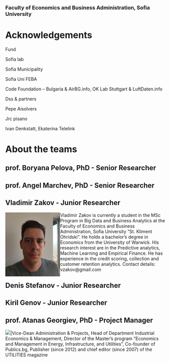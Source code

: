 ### Faculty of Economics and Business Administration, Sofia University


# Acknowledgements

Fund

Sofia lab

Sofia Municipality

Sofia Uni FEBA

Code Foundation – Bulgaria &amp; AirBG.info, OK Lab Stuttgart &amp; LuftDaten.info

Dss &amp; partners

Pepe Aisolvers

Jrc pisano

Ivan Denkstatt, Ekaterina Telelink

# About the teams

## prof. Boryana Pelova, PhD - Senior Researcher

## prof. Angel Marchev, PhD - Senior Researcher

## Vladimir Zakov - Junior Researcher
<img align="left" height="200" src="/media/vlado_zakov.jpg">
Vladimir Zakov is currently a student in the MSc Program in Big Data and Business Analytics at the Faculty of Economics and Business Administration, Sofia University “St. Kliment Ohridski”. He holds a bachelor’s degree in Economics from the University of Warwick. His research interest are in the Predictive analytics, Machine Learning and Empirical Finance. He has experience in the credit scoring, collection and customer retention analytics.
Contact details: vzakov@gmail.com


## Denis Stefanov - Junior Researcher

## Kiril Genov - Junior Researcher

## prof. Atanas Georgiev, PhD - Project Manager

![](/media/atanas_georgiev.jpg|height=200)|Vice-Dean Administration & Projects, Head of Department Industrial Economics & Management, Director of the Master’s program “Economics and Management in Energy, Infrastructure, and Utilities”, Co-founder of Publics.bg, Publisher (since 2012) and chief editor (since 2007) of the UTILITIES magazine
